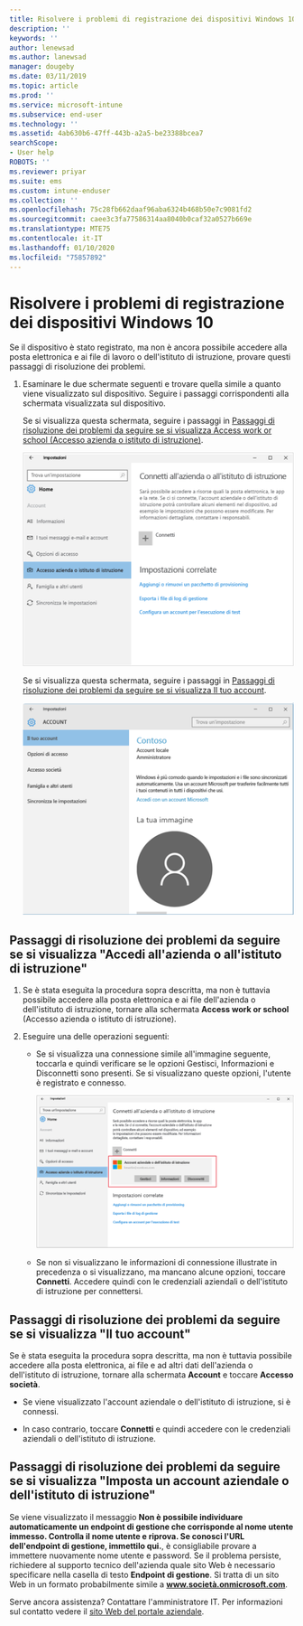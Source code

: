 ```yaml
---
title: Risolvere i problemi di registrazione dei dispositivi Windows 10 | Documentazione Microsoft
description: ''
keywords: ''
author: lenewsad
ms.author: lanewsad
manager: dougeby
ms.date: 03/11/2019
ms.topic: article
ms.prod: ''
ms.service: microsoft-intune
ms.subservice: end-user
ms.technology: ''
ms.assetid: 4ab630b6-47ff-443b-a2a5-be23388bcea7
searchScope:
- User help
ROBOTS: ''
ms.reviewer: priyar
ms.suite: ems
ms.custom: intune-enduser
ms.collection: ''
ms.openlocfilehash: 75c28fb662daaf96aba6324b468b50e7c9081fd2
ms.sourcegitcommit: caee3c3fa77586314aa8040b0caf32a0527b669e
ms.translationtype: MTE75
ms.contentlocale: it-IT
ms.lasthandoff: 01/10/2020
ms.locfileid: "75857892"
---
```

# <a name="troubleshoot-your-windows-10-device-enrollment"></a>Risolvere i problemi di registrazione dei dispositivi Windows 10
Se il dispositivo è stato registrato, ma non è ancora possibile accedere alla posta elettronica e ai file di lavoro o dell'istituto di istruzione, provare questi passaggi di risoluzione dei problemi.  

1. Esaminare le due schermate seguenti e trovare quella simile a quanto viene visualizzato sul dispositivo. Seguire i passaggi corrispondenti alla schermata visualizzata sul dispositivo.

    Se si visualizza questa schermata, seguire i passaggi in [Passaggi di risoluzione dei problemi da seguire se si visualizza Access work or school (Accesso azienda o istituto di istruzione)](#troubleshooting-steps-to-follow-if-you-see-access-work-or-school).

    ![settings-accounts-access-work-or-school](./media/w10-enroll-rs1-connect-to-work-or-school.png)

    Se si visualizza questa schermata, seguire i passaggi in [Passaggi di risoluzione dei problemi da seguire se si visualizza Il tuo account](#troubleshooting-steps-to-follow-if-you-see-your-account).

    ![settings-accounts-your-account](./media/W10-enroll-2-accounts-your-account.png)

## <a name="troubleshooting-steps-to-follow-if-you-see-access-work-or-school"></a>Passaggi di risoluzione dei problemi da seguire se si visualizza "Accedi all'azienda o all'istituto di istruzione"

1. Se è stata eseguita la procedura sopra descritta, ma non è tuttavia possibile accedere alla posta elettronica e ai file dell'azienda o dell'istituto di istruzione, tornare alla schermata **Access work or school** (Accesso azienda o istituto di istruzione).

2. Eseguire una delle operazioni seguenti:

   - Se si visualizza una connessione simile all'immagine seguente, toccarla e quindi verificare se le opzioni Gestisci, Informazioni e Disconnetti sono presenti. Se si visualizzano queste opzioni, l'utente è registrato e connesso.

     ![validate-successful-enrollment](./media/w10-enroll-rs1-validate-successful-enrollment.png)

   - Se non si visualizzano le informazioni di connessione illustrate in precedenza o si visualizzano, ma mancano alcune opzioni, toccare **Connetti**. Accedere quindi con le credenziali aziendali o dell'istituto di istruzione per connettersi.  

## <a name="troubleshooting-steps-to-follow-if-you-see-your-account"></a>Passaggi di risoluzione dei problemi da seguire se si visualizza "Il tuo account"

Se è stata eseguita la procedura sopra descritta, ma non è tuttavia possibile accedere alla posta elettronica, ai file e ad altri dati dell'azienda o dell'istituto di istruzione, tornare alla schermata **Account** e toccare **Accesso società**.

- Se viene visualizzato l'account aziendale o dell'istituto di istruzione, si è connessi.  

- In caso contrario, toccare **Connetti** e quindi accedere con le credenziali aziendali o dell'istituto di istruzione.

## <a name="troubleshooting-steps-to-follow-if-you-see-set-up-a-work-or-school-account"></a>Passaggi di risoluzione dei problemi da seguire se si visualizza "Imposta un account aziendale o dell'istituto di istruzione"

Se viene visualizzato il messaggio <strong>Non è possibile individuare automaticamente un endpoint di gestione che corrisponde al nome utente immesso. Controlla il nome utente e riprova. Se conosci l'URL dell'endpoint di gestione, immettilo qui.</strong>, è consigliabile provare a immettere nuovamente nome utente e password. Se il problema persiste, richiedere al supporto tecnico dell'azienda quale sito Web è necessario specificare nella casella di testo <strong>Endpoint di gestione</strong>. Si tratta di un sito Web in un formato probabilmente simile a <strong>www.società.onmicrosoft.com</strong>.

Serve ancora assistenza? Contattare l'amministratore IT. Per informazioni sul contatto vedere il [sito Web del portale aziendale](https://go.microsoft.com/fwlink/?linkid=2010980).
